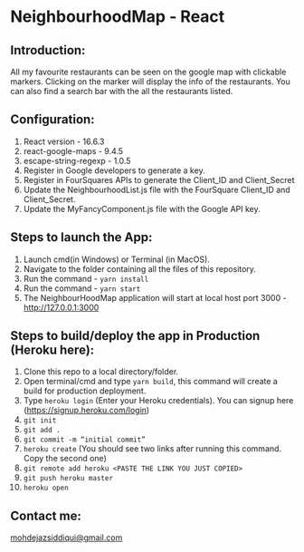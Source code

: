 # NeighbourhoodMap - React

Introduction:
-------------
All my favourite restaurants can be seen on the google map with clickable markers. Clicking on the marker will display the info of the restaurants. You can also find a search bar with the all the restaurants listed. 

Configuration:
--------------
1. React version - 16.6.3
2. react-google-maps - 9.4.5
3. escape-string-regexp - 1.0.5
4. Register in Google developers to generate a key.
5. Register in FourSquares APIs to generate the Client_ID and Client_Secret
6. Update the NeighbourhoodList.js file with the FourSquare Client_ID and Client_Secret.
7. Update the MyFancyComponent.js file with the Google API key.

Steps to launch the App:
------------------------
1. Launch cmd(in Windows) or Terminal (in MacOS).
2. Navigate to the folder containing all the files of this repository.
3. Run the command - `yarn install`
4. Run the command - `yarn start`
5. The NeighbourHoodMap application will start at local host port 3000 - http://127.0.0.1:3000

Steps to build/deploy the app in Production (Heroku here):
--------------------------------------------
1. Clone this repo to a local directory/folder.
2. Open terminal/cmd and type `yarn build`, this command will create a build for production deployment.
3. Type `heroku login` (Enter your Heroku credentials). You can signup here (https://signup.heroku.com/login)
4. `git init`
5. `git add .`
6. `git commit -m “initial commit”`
7. `heroku create` (You should see two links after running this command. Copy the second one)
8. `git remote add heroku <PASTE THE LINK YOU JUST COPIED>`
9. `git push heroku master`
10. `heroku open`

Contact me:
-----------
mohdejazsiddiqui@gmail.com

